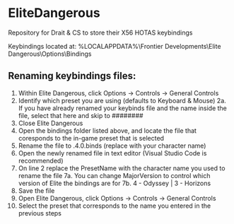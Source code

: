 # EliteDangerous

Repository for Drait & CS to store their X56 HOTAS keybindings

Keybindings located at:
%LOCALAPPDATA%\Frontier Developments\Elite Dangerous\Options\Bindings

## Renaming keybindings files:
1. Within Elite Dangerous, click Options -> Controls -> General Controls
2. Identify which preset you are using (defaults to Keyboard & Mouse)
2a. If you have already renamed your keybinds file and the name inside the file, select that here and skip to ########
3. Close Elite Dangerous
4. Open the bindings folder listed above, and locate the file that coresponds to the in-game preset that is selected
5. Rename the file to <name>.4.0.binds (replace <name> with your character name)
6. Open the newly renamed file in text editor (Visual Studio Code is recommended)
7. On line 2 replace the PresetName with the character name you used to rename the file
7a. You can change MajorVersion to control which version of Elite the bindings are for
7b. 4 - Odyssey | 3 - Horizons
8. Save the file
9. Open Elite Dangerous, click Options -> Controls -> General Controls
10. Select the preset that corresponds to the name you entered in the previous steps